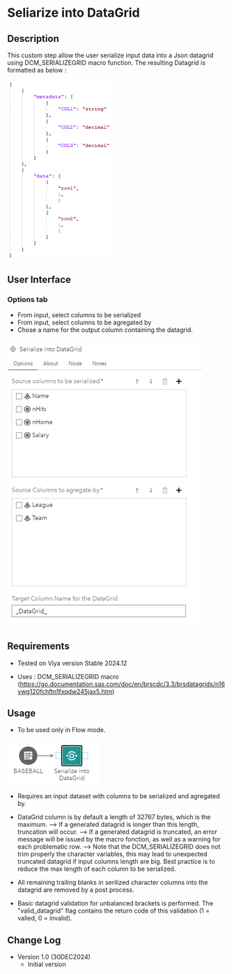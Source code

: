 # Seliarize into DataGrid

## Description

This custom step allow the user serialize input data into a Json datagrid using DCM_SERIALIZEGRID macro function. 
The resulting Datagrid is formatted as below : 

<kbd>![](img/_SIDG_DataGrid.png)</kbd>

## User Interface

### Options tab ###

   * From input, select columns to be serialized
   * From input, select columns to be agregated by
   * Chose a name for the output column containing the datagrid. 

   <kbd>![](img/_SIDG_Options.png)</kbd>

## Requirements

* Tested on Viya version Stable 2024.12

* Uses : DCM_SERIALIZEGRID macro (https://go.documentation.sas.com/doc/en/brscdc/3.3/brsdatagrids/n16ywg120fchftn1fxqdw245jax5.htm)

## Usage

   * To be used only in Flow mode. 

   <kbd>![](img/_SIDG_Usage.png)</kbd>

   * Requires an input dataset with columns to be serialized and agregated by. 

   * DataGrid column is by default a length of 32767 bytes, which is the maximum. 
     --> If a generated datagrid is longer than this length, truncation will occur. 
     --> If a generated datagrid is truncated, an error message will be issued by the macro fonction, as well as a warning for each problematic row.
     --> Note that the DCM_SERIALIZEGRID does not trim properly the character variables, this may lead to unexpected truncated datagrid if input columns length are big. 
	     Best practice is to reduce the max length of each column to be serialized. 
		
   * All remaining trailing blanks in serilized character columns into the datagrid are removed by a post process. 

   * Basic datagrid validation for unbalanced brackets is performed. The "valid_datagrid" flag contains the return code of this validation (1 = valied, 0 = invalid). 

## Change Log

* Version 1.0 (30DEC2024)
    * Initial version

